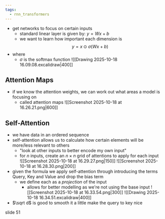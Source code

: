 ```yaml
---
tags:
  - rnn_transformers
---
```

- get networks to focus on certain inputs
	- standard linear layer is given by: $y=Wx+b$
	- we want to learn how important each dimension is
$$
y = x \odot \sigma (Wx+b)
$$
- where
	- $\sigma$ is the softmax function 
![[Drawing 2025-10-18 16.09.08.excalidraw|400]]
## Attention Maps
- if we know the attention weights, we can work out what areas a model is focusing on
	- called attention maps
![[Screenshot 2025-10-18 at 16.26.21.png|600]]
## Self-Attention
- we have data in an ordered sequence
- self-attention allows us to calculate how certain elements will be more/less relevant to others
	- "look at other inputs to better encode my own input"
	- for $n$ inputs, create an $n \times n$ grid of attentions to apply for each input
	![[Screenshot 2025-10-18 at 16.29.27.png|150]]
![[Screenshot 2025-10-18 at 16.28.30.png|200]]
- given the formula we apply self-attention through introducing the terms Query, Key and Value and drop the bias term
	- we define each as a *projection* of the input
		- allows for better modelling as we're not using the base input
![[Screenshot 2025-10-18 at 16.33.54.png|300]]
![[Drawing 2025-10-18 16.34.51.excalidraw|400]]
- $\sqrt d$ is good to smooth it a little make the query to key nice

slide 51
